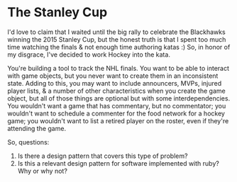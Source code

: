 # The Stanley Cup

I'd love to claim that I waited until the big rally to celebrate the Blackhawks winning the 2015 Stanley Cup, but the honest truth is that I spent too much time watching the finals & not enough time authoring katas :) So, in honor of my disgrace, I've decided to work Hockey into the kata.

You're building a tool to track the NHL finals. You want to be able to interact with game objects, but you never want to create them in an inconsistent state. Adding to this, you may want to include announcers, MVPs, injured player lists, & a number of other characteristics when you create the game object, but all of those things are optional but with some interdependencies. You wouldn't want a game that has commentary, but no commentator; you wouldn't want to schedule a commenter for the food network for a hockey game; you wouldn't want to list a retired player on the roster, even if they're attending the game.

So, questions:

1. Is there a design pattern that covers this type of problem?
2. Is this a relevant design pattern for software implemented with ruby? Why or why not?
